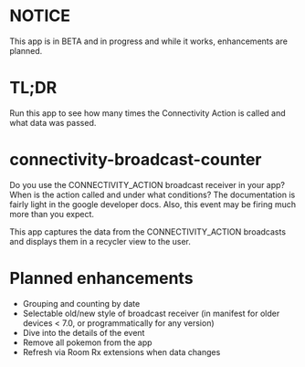 # NOTICE
This app is in BETA and in progress and while it works, enhancements are planned.

# TL;DR
Run this app to see how many times the Connectivity Action is called and what data was passed.

# connectivity-broadcast-counter 
Do you use the CONNECTIVITY_ACTION broadcast receiver in your app? When is the action called and under what conditions? The documentation is fairly light in the google developer docs. Also, this event may be firing much more than you expect. 

This app captures the data from the CONNECTIVITY_ACTION broadcasts and displays them in a recycler view to the user.

# Planned enhancements
* Grouping and counting by date
* Selectable old/new style of broadcast receiver (in manifest for older devices < 7.0, or programmatically for any version)
* Dive into the details of the event
* Remove all pokemon from the app
* Refresh via Room Rx extensions when data changes

